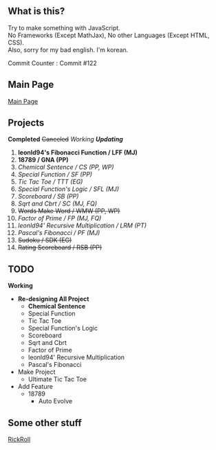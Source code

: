 ## What is this?
Try to make something with JavaScript.  
No Frameworks (Except MathJax), No other Languages (Except HTML, CSS).  
Also, sorry for my bad english. I'm korean.

Commit Counter : Commit #122

## Main Page
[Main Page](https://hibye1217.github.io/Page/Main.html)

## Projects
**Completed** ~~Canceled~~ *Working* ***Updating***
1. **leonld94's Fibonacci Function / LFF (MJ)**
2. **18789 / GNA (PP)**
3. *Chemical Sentence / CS (PP, WP)*
4. *Special Function / SF (PP)*
5. *Tic Tac Toe / TTT (EG)*
6. *Special Function's Logic / SFL (MJ)*
7. *Scoreboard / SB (PP)*
8. *Sqrt and Cbrt / SC (MJ, FQ)*
9. ~~Words Make Word / WMW (PP, WP)~~
10. *Factor of Prime / FP (MJ, FQ)*
11. *leonld94' Recursive Multiplication / LRM (PT)*
12. *Pascal's Fibonacci / PF (MJ)*
13. ~~Sudoku / SDK (EG)~~
14. ~~Rating Scoreboard / RSB (PP)~~

## TODO
**Working**

- **Re-designing All Project**
  - **Chemical Sentence**
  - Special Function
  - Tic Tac Toe
  - Special Function's Logic
  - Scoreboard
  - Sqrt and Cbrt
  - Factor of Prime
  - leonld94' Recursive Multiplication
  - Pascal's Fibonacci
- Make Project
  - Ultimate Tic Tac Toe
- Add Feature
  - 18789
    - Auto Evolve

## Some other stuff
[RickRoll](https://www.youtube.com/watch?v=dQw4w9WgXcQ)
